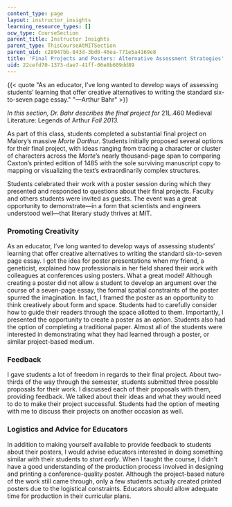 ```yaml
---
content_type: page
layout: instructor_insights
learning_resource_types: []
ocw_type: CourseSection
parent_title: Instructor Insights
parent_type: ThisCourseAtMITSection
parent_uid: c28947bb-843d-3bd0-46ea-771e5a4169e8
title: 'Final Projects and Posters: Alternative Assessment Strategies'
uid: 22cefd70-1373-dae7-41ff-06e8b609dd89
---
```


{{< quote "As an educator, I’ve long wanted to develop ways of assessing students’ learning that offer creative alternatives to writing the standard six-to-seven page essay." "—Arthur Bahr" >}}

_In this section, Dr. Bahr describes the final project for_ 21L.460 Medieval Literature: Legends of Arthur _Fall 2013._

As part of this class, students completed a substantial final project on Malory’s massive _Morte Darthur_. Students initially proposed several options for their final project, with ideas ranging from tracing a character or cluster of characters across the _Morte_’s nearly thousand-page span to comparing Caxton’s printed edition of 1485 with the sole surviving manuscript copy to mapping or visualizing the text’s extraordinarily complex structures.

Students celebrated their work with a poster session during which they presented and responded to questions about their final projects. Faculty and others students were invited as guests. The event was a great opportunity to demonstrate—in a form that scientists and engineers understood well—that literary study thrives at MIT.

### Promoting Creativity

As an educator, I’ve long wanted to develop ways of assessing students’ learning that offer creative alternatives to writing the standard six-to-seven page essay. I got the idea for poster presentations when my friend, a geneticist, explained how professionals in her field shared their work with colleagues at conferences using posters. What a great model! Although creating a poster did not allow a student to develop an argument over the course of a seven-page essay, the formal spatial constraints of the poster spurred the imagination. In fact, I framed the poster as an opportunity to think creatively about form and space. Students had to carefully consider how to guide their readers through the space allotted to them. Importantly, I presented the opportunity to create a poster as an _option_. Students also had the option of completing a traditional paper. Almost all of the students were interested in demonstrating what they had learned through a poster, or similar project-based medium.

### Feedback

I gave students a lot of freedom in regards to their final project. About two-thirds of the way through the semester, students submitted three possible proposals for their work. I discussed each of their proposals with them, providing feedback. We talked about their ideas and what they would need to do to make their project successful. Students had the option of meeting with me to discuss their projects on another occasion as well.

### Logistics and Advice for Educators

In addition to making yourself available to provide feedback to students about their posters, I would advise educators interested in doing something similar with their students to _start early_. When I taught the course, I didn’t have a good understanding of the production process involved in designing and printing a conference-quality poster. Although the project-based nature of the work still came through, only a few students actually created printed posters due to the logistical constraints. Educators should allow adequate time for production in their curricular plans.